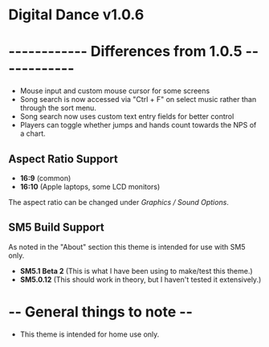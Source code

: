 # Digital Dance v1.0.6

# ------------ Differences from 1.0.5 ------------
- Mouse input and custom mouse cursor for some screens
- Song search is now accessed via "Ctrl + F" on select music rather than through the sort menu.
- Song search now uses custom text entry fields for better control
- Players can toggle whether jumps and hands count towards the NPS of a chart.

## Aspect Ratio Support

  * <strong>16:9</strong> (common)
  * <strong>16:10</strong> (Apple laptops, some LCD monitors)
  
The aspect ratio can be changed under *Graphics / Sound Options*.

## SM5 Build Support
As noted in the "About" section this theme is intended for use with SM5 only.
* <strong>SM5.1 Beta 2</strong> (This is what I have been using to make/test this theme.)
* <strong>SM5.0.12</strong> (This should work in theory, but I haven't tested it extensively.)


# -- General things to note --
- This theme is intended for home use only.